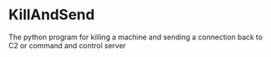 # KillAndSend
The python program for killing a machine and sending a connection back to C2 or command and control server

